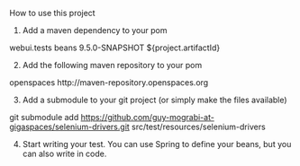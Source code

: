 How to use this project


1. Add a maven dependency to your pom

<groupId>webui.tests</groupId>
    <artifactId>beans</artifactId>
    <version>9.5.0-SNAPSHOT</version>
    <name>${project.artifactId}</name>


2. Add the following maven repository to your pom


<repository>
            <id>openspaces</id>
                <url>http://maven-repository.openspaces.org</url>
        </repository>

3. Add a submodule to your git project (or simply make the files available)

git submodule add https://github.com/guy-mograbi-at-gigaspaces/selenium-drivers.git src/test/resources/selenium-drivers

4. Start writing your test. You can use Spring to define your beans, but you can also write in code.
